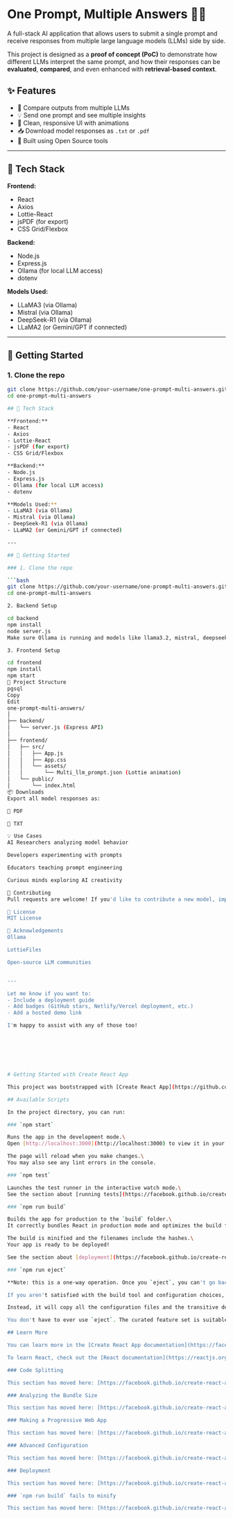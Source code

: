 # One Prompt, Multiple Answers 🧠💬

A full-stack AI application that allows users to submit a single prompt and receive responses from multiple large language models (LLMs) side by side.

This project is designed as a **proof of concept (PoC)** to demonstrate how different LLMs interpret the same prompt, and how their responses can be **evaluated**, **compared**, and even enhanced with **retrieval-based context**.

## ✨ Features

- 🧠 Compare outputs from multiple LLMs
- 💡 Send one prompt and see multiple insights
- 🎨 Clean, responsive UI with animations
- 📥 Download model responses as `.txt` or `.pdf`
- 🧩 Built using Open Source tools

---

## 🔧 Tech Stack

**Frontend:**
- React
- Axios
- Lottie-React
- jsPDF (for export)
- CSS Grid/Flexbox

**Backend:**
- Node.js
- Express.js
- Ollama (for local LLM access)
- dotenv

**Models Used:**
- LLaMA3 (via Ollama)
- Mistral (via Ollama)
- DeepSeek-R1 (via Ollama)
- LLaMA2 (or Gemini/GPT if connected)

---

## 🚀 Getting Started

### 1. Clone the repo

```bash
git clone https://github.com/your-username/one-prompt-multi-answers.git
cd one-prompt-multi-answers

## 🔧 Tech Stack

**Frontend:**
- React
- Axios
- Lottie-React
- jsPDF (for export)
- CSS Grid/Flexbox

**Backend:**
- Node.js
- Express.js
- Ollama (for local LLM access)
- dotenv

**Models Used:**
- LLaMA3 (via Ollama)
- Mistral (via Ollama)
- DeepSeek-R1 (via Ollama)
- LLaMA2 (or Gemini/GPT if connected)

---

## 🚀 Getting Started

### 1. Clone the repo

```bash
git clone https://github.com/your-username/one-prompt-multi-answers.git
cd one-prompt-multi-answers

2. Backend Setup

cd backend
npm install
node server.js
Make sure Ollama is running and models like llama3.2, mistral, deepseek-r1 are installed locally.

3. Frontend Setup

cd frontend
npm install
npm start
📂 Project Structure
pgsql
Copy
Edit
one-prompt-multi-answers/
│
├── backend/
│   └── server.js (Express API)
│
├── frontend/
│   ├── src/
│   │   ├── App.js
│   │   ├── App.css
│   │   └── assets/
│   │       └── Multi_llm_prompt.json (Lottie animation)
│   └── public/
│       └── index.html
📦 Downloads
Export all model responses as:

📄 PDF

📃 TXT

💡 Use Cases
AI Researchers analyzing model behavior

Developers experimenting with prompts

Educators teaching prompt engineering

Curious minds exploring AI creativity

🤝 Contributing
Pull requests are welcome! If you'd like to contribute a new model, improve the UI, or add a feature — feel free to fork and submit a PR.

📃 License
MIT License

🙌 Acknowledgements
Ollama

LottieFiles

Open-source LLM communities


---

Let me know if you want to:
- Include a deployment guide
- Add badges (GitHub stars, Netlify/Vercel deployment, etc.)
- Add a hosted demo link

I'm happy to assist with any of those too!







# Getting Started with Create React App

This project was bootstrapped with [Create React App](https://github.com/facebook/create-react-app).

## Available Scripts

In the project directory, you can run:

### `npm start`

Runs the app in the development mode.\
Open [http://localhost:3000](http://localhost:3000) to view it in your browser.

The page will reload when you make changes.\
You may also see any lint errors in the console.

### `npm test`

Launches the test runner in the interactive watch mode.\
See the section about [running tests](https://facebook.github.io/create-react-app/docs/running-tests) for more information.

### `npm run build`

Builds the app for production to the `build` folder.\
It correctly bundles React in production mode and optimizes the build for the best performance.

The build is minified and the filenames include the hashes.\
Your app is ready to be deployed!

See the section about [deployment](https://facebook.github.io/create-react-app/docs/deployment) for more information.

### `npm run eject`

**Note: this is a one-way operation. Once you `eject`, you can't go back!**

If you aren't satisfied with the build tool and configuration choices, you can `eject` at any time. This command will remove the single build dependency from your project.

Instead, it will copy all the configuration files and the transitive dependencies (webpack, Babel, ESLint, etc) right into your project so you have full control over them. All of the commands except `eject` will still work, but they will point to the copied scripts so you can tweak them. At this point you're on your own.

You don't have to ever use `eject`. The curated feature set is suitable for small and middle deployments, and you shouldn't feel obligated to use this feature. However we understand that this tool wouldn't be useful if you couldn't customize it when you are ready for it.

## Learn More

You can learn more in the [Create React App documentation](https://facebook.github.io/create-react-app/docs/getting-started).

To learn React, check out the [React documentation](https://reactjs.org/).

### Code Splitting

This section has moved here: [https://facebook.github.io/create-react-app/docs/code-splitting](https://facebook.github.io/create-react-app/docs/code-splitting)

### Analyzing the Bundle Size

This section has moved here: [https://facebook.github.io/create-react-app/docs/analyzing-the-bundle-size](https://facebook.github.io/create-react-app/docs/analyzing-the-bundle-size)

### Making a Progressive Web App

This section has moved here: [https://facebook.github.io/create-react-app/docs/making-a-progressive-web-app](https://facebook.github.io/create-react-app/docs/making-a-progressive-web-app)

### Advanced Configuration

This section has moved here: [https://facebook.github.io/create-react-app/docs/advanced-configuration](https://facebook.github.io/create-react-app/docs/advanced-configuration)

### Deployment

This section has moved here: [https://facebook.github.io/create-react-app/docs/deployment](https://facebook.github.io/create-react-app/docs/deployment)

### `npm run build` fails to minify

This section has moved here: [https://facebook.github.io/create-react-app/docs/troubleshooting#npm-run-build-fails-to-minify](https://facebook.github.io/create-react-app/docs/troubleshooting#npm-run-build-fails-to-minify)
